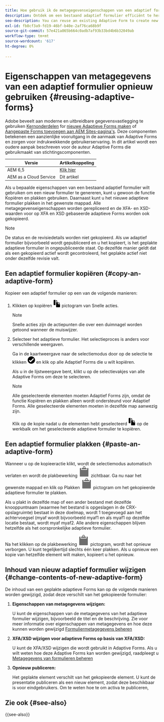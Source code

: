 ```yaml
---
title: Hoe gebruik ik de metagegevenseigenschappen van een adaptief formulier opnieuw?
description: Ontdek om een bestaand adaptief formulier efficiënt te hergebruiken om een nieuw formulier te maken.
seo-description: You can reuse an existing Adaptive Form to create new Adaptive Forms.
exl-id: fb8cf3a9-fd19-46bf-b40e-2af76ca68b9f
source-git-commit: 57e421a865b664c0adb7af93b33bd4b6b32049ab
workflow-type: tm+mt
source-wordcount: '617'
ht-degree: 0%

---
```


# Eigenschappen van metagegevens van een adaptief formulier opnieuw gebruiken {#reusing-adaptive-forms}

<span class="preview"> Adobe beveelt aan moderne en uitbreidbare gegevensvastlegging te gebruiken [Kernonderdelen](https://experienceleague.adobe.com/docs/experience-manager-core-components/using/adaptive-forms/introduction.html) for [nieuwe Adaptieve Forms maken](/help/forms/creating-adaptive-form-core-components.md) of [Aangepaste Forms toevoegen aan AEM Sites-pagina&#39;s](/help/forms/create-or-add-an-adaptive-form-to-aem-sites-page.md). Deze componenten betekenen een aanzienlijke vooruitgang in de aanmaak van Adaptive Forms en zorgen voor indrukwekkende gebruikerservaring. In dit artikel wordt een oudere aanpak beschreven voor de auteur Adaptive Forms die gebruikmaakt van stichtingscomponenten. </span>


| Versie | Artikelkoppeling |
| -------- | ---------------------------- |
| AEM 6,5 | [Klik hier](https://experienceleague.adobe.com/docs/experience-manager-65/forms/adaptive-forms-basic-authoring/reusing-adaptive-forms.html) |
| AEM as a Cloud Service | Dit artikel |

Als u bepaalde eigenschappen van een bestaand adaptief formulier wilt gebruiken om een nieuw formulier te genereren, kunt u gewoon de functie Kopiëren en plakken gebruiken. Daarnaast kunt u het nieuwe adaptieve formulier plakken in het gewenste mappad. Alle metagegevenseigenschappen worden gerepliceerd en de XFA- en XSD-waarden voor op XFA en XSD gebaseerde adaptieve Forms worden ook gekopieerd.

>[!NOTE]
>
>De status en de revisiedetails worden niet gekopieerd. Als uw adaptief formulier bijvoorbeeld wordt gepubliceerd en u het kopieert, is het geplakte adaptieve formulier in ongepubliceerde staat. Op dezelfde manier geldt dat als een gekopieerd actief wordt gecontroleerd, het geplakte actief niet onder dezelfde revisie valt.

## Een adaptief formulier kopiëren {#copy-an-adaptive-form}

Kopieer een adaptief formulier op een van de volgende manieren:

1. Klikken op kopiëren ![aem6forms_copy](assets/aem6forms_copy.png) pictogram van Snelle acties.

   >[!NOTE]
   >
   >Snelle acties zijn de actiepunten die over een duimnagel worden getoond wanneer de muiswijzer.

1. Selecteer het adaptieve formulier. Het selectieproces is anders voor verschillende weergaven.

   Ga in de kaartweergave naar de selectiemodus door op de selectie te klikken ![aem6forms_check-circle](assets/aem6forms_check-circle.png) en klik op alle Adaptief Forms die u wilt kopiëren.

   Als u in de lijstweergave bent, klikt u op de selectievakjes van alle Adaptive Forms om deze te selecteren.

   >[!NOTE]
   >
   >Alle geselecteerde elementen moeten Adaptief Forms zijn, omdat de functie Kopiëren en plakken alleen wordt ondersteund voor Adaptief Forms. Alle geselecteerde elementen moeten in dezelfde map aanwezig zijn.

   Klik op de kopie nadat u de elementen hebt geselecteerd ![aem6forms_copy](assets/aem6forms_copy.png) op de werkbalk om het geselecteerde adaptieve formulier te kopiëren.

## Een adaptief formulier plakken {#paste-an-adaptive-form}

Wanneer u op de kopieeractie klikt, wordt de selectiemodus automatisch verlaten en wordt de plakbewerking ![Plakken](assets/Smock_Paste_18_N.svg) zichtbaar. Ga nu naar het gewenste mappad en klik op Plakken ![Plakken](assets/Smock_Paste_18_N.svg) pictogram om het gekopieerde adaptieve formulier te plakken.

Als u plakt in dezelfde map of een ander bestand met dezelfde knooppuntnaam (waarmee het bestand is opgeslagen in de CRX-opslagruimte) bestaat in deze doelmap, wordt 1 toegevoegd aan het achtervoegsel (myaf wordt bijvoorbeeld myaf1 en als myaf1 op dezelfde locatie bestaat, wordt myaf myaf2. Alle andere eigenschappen blijven hetzelfde als het oorspronkelijke adaptieve formulier.

Na het klikken op de plakbewerking ![Plakken](assets/Smock_Paste_18_N.svg) pictogram, wordt het opnieuw verborgen. U kunt tegelijkertijd slechts één keer plakken. Als u opnieuw een kopie van hetzelfde element wilt maken, kopieert u het opnieuw.

## Inhoud van nieuw adaptief formulier wijzigen {#change-contents-of-new-adaptive-form}

De inhoud van een geplakte adaptieve Forms kan op de volgende manieren worden gewijzigd, zodat deze verschilt van het gekopieerde formulier:

1. **Eigenschappen van metagegevens wijzigen:**

   U kunt de eigenschappen van de metagegevens van het adaptieve formulier wijzigen, bijvoorbeeld de titel en de beschrijving. Zie voor meer informatie over eigenschappen van metagegevens en hoe deze kunnen worden gewijzigd [Formuliermetagegevens beheren](manage-form-metadata.md)

1. **XFA/XSD wijzigen voor adaptieve Forms op basis van XFA/XSD:**

   U kunt de XFA/XSD wijzigen die wordt gebruikt in Adaptive Forms. Als u wilt weten hoe deze Adaptive Forms kan worden gewijzigd, raadpleegt u [Metagegevens van formulieren beheren](manage-form-metadata.md)

1. **Opnieuw publiceren:**

   Het geplakte element verschilt van het gekopieerde element. U kunt de presentatie publiceren als een nieuw element, zodat deze beschikbaar is voor eindgebruikers. Om te weten hoe te om activa te publiceren, <!-- see [Publishing and unpublishing forms](publishing-unpublishing-forms.md) -->


## Zie ook {#see-also}

{{see-also}}